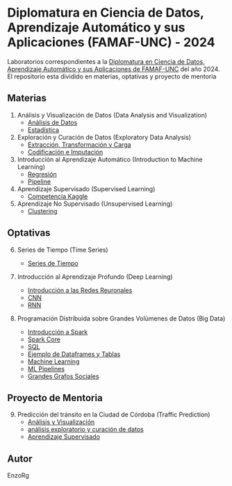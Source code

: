 # Diplomatura en Ciencia de Datos, Aprendizaje Automático y sus Aplicaciones (FAMAF-UNC) - 2024

Laboratorios correspondientes a la [Diplomatura en Ciencia de Datos, Aprendizaje Automático y sus Aplicaciones de FAMAF-UNC](https://diplodatos.famaf.unc.edu.ar/) del año 2024. El repositorio esta dividido en materias, optativas y proyecto de mentoria

## Materias
1. Análisis y Visualización de Datos (Data Analysis and Visualization)
    - [Análisis de Datos](/1_Materias/01_analisis.ipynb)
    - [Estadística](/1_Materias/01_estadistica.ipynb)
2. Exploración y Curación de Datos (Exploratory Data Analysis)
    - [Extracción, Transformación y Carga](/1_Materias/02_ETL.ipynb)
    - [Codificación e Imputación](/1_Materias/02_encoding.ipynb)
3. Introducción al Aprendizaje Automático (Introduction to Machine Learning)
    - [Regresión](/1_Materias/03_regresion.ipynb)
    - [Pipeline](/1_Materias/03_pipeline.ipynb)
4. Aprendizaje Supervisado (Supervised Learning)
    - [Competencia Kaggle](/1_Materias/04_competencia_kaggle.ipynb)
5. Aprendizaje No Supervisado (Unsupervised Learning)
    - [Clustering](/1_Materias/05_clustering.ipynb)

## Optativas
6. Series de Tiempo (Time Series)
    - [Series de Tiempo](/2_Optativas/06_series_de_tiempo.ipynb)
7. Introducción al Aprendizaje Profundo (Deep Learning)
    - [Introducción a las Redes Reuronales]()
    - [CNN]()
    - [RNN]()

8. Programación Distribuida sobre Grandes Volúmenes de Datos  (Big Data)
    - [Introducción a Spark](/2_Optativas/big_data/Clase%2001%20-%20Introducción%20a%20Spark_2K9WJFSZ6.zpln)
    - [Spark Core](/2_Optativas/big_data/Clase%2002%20-%20Spark%20Core_2KCJ9AGTH.zpln)
    - [SQL](/2_Optativas/big_data/Clase%2003%20-%20SQL_2K95J3MXE.zpln)
    - [Ejemplo de Dataframes y Tablas](/2_Optativas/big_data/Clase%2004%20-%20Ejemplo%20Dataframes%20y%20Tablas_2KA78ZY6K.zpln)
    - [Machine Learning](/2_Optativas/big_data/Clase%2005%20-%20Machine%20Learning_2KBD5DE5N.zpln)
    - [ML Pipelines](/2_Optativas/big_data/Clase%2006%20-%20ML%20Pipelines_2K9K3ATKF.zpln)
    - [Grandes Grafos Sociales](/2_Optativas/big_data/Clase%2008%20-%20Grandes%20Grafos%20Sociales_2KAZRK1WA.zpln)

## Proyecto de Mentoria
9. Predicción del tránsito en la Ciudad de Córdoba (Traffic Prediction)
    - [Análisis y Visualización](/3_Mentoria/00_Parte_1.ipynb)
    - [análisis exploratorio y curación de datos](/3_Mentoria/00_Parte_2.ipynb)
    - [Aprendizaje Supervisado](/3_Mentoria/00_Parte_3.ipynb)


## Autor

EnzoRg
